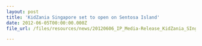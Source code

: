 ```yaml
---
layout: post
title: 'KidZania Singapore set to open on Sentosa Island'
date: 2012-06-05T00:00:00.000Z
file_url: /files/resources/news/20120606_IP_Media-Release_KidZania_SIngapore_set_to_open_on_Sentosa_Island.pdf

---
```


